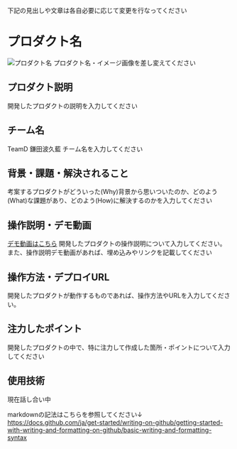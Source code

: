 下記の見出しや文章は各自必要に応じて変更を行なってください

# プロダクト名 
![プロダクト名](image.png)
プロダクト名・イメージ画像を差し変えてください

## プロダクト説明
開発したプロダクトの説明を入力してください

## チーム名
TeamD 鎌田波久藍
チーム名を入力してください

## 背景・課題・解決されること
考案するプロダクトがどういった(Why)背景から思いついたのか、どのよう(What)な課題があり、どのよう(How)に解決するのかを入力してください

## 操作説明・デモ動画
[デモ動画はこちら](https://www.youtube.com/watch?v=???)
開発したプロダクトの操作説明について入力してください。また、操作説明デモ動画があれば、埋め込みやリンクを記載してください

## 操作方法・デプロイURL
開発したプロダクトが動作するものであれば、操作方法やURLを入力してください。

## 注力したポイント
開発したプロダクトの中で、特に注力して作成した箇所・ポイントについて入力してください

## 使用技術
現在話し合い中

markdownの記法はこちらを参照してください↓
https://docs.github.com/ja/get-started/writing-on-github/getting-started-with-writing-and-formatting-on-github/basic-writing-and-formatting-syntax
